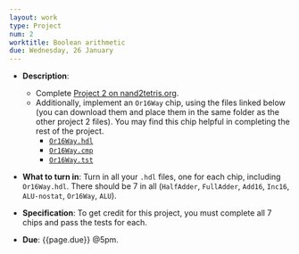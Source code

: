 ```yaml
---
layout: work
type: Project
num: 2
worktitle: Boolean arithmetic
due: Wednesday, 26 January
---
```


* **Description**:
    - Complete [Project 2 on
      nand2tetris.org](https://www.nand2tetris.org/project02).
    - Additionally, implement an `Or16Way` chip, using the files
      linked below (you can download them and place them in the same
      folder as the other project 2 files).  You may find this chip
      helpful in completing the rest of the project.
        - [`Or16Way.hdl`](../static/Or16Way.hdl)
        - [`Or16Way.cmp`](../static/Or16Way.cmp)
        - [`Or16Way.tst`](../static/Or16Way.tst)

* **What to turn in**: Turn in all your `.hdl` files, one for each
  chip, including `Or16Way.hdl`.  There should be 7 in all
  (`HalfAdder`, `FullAdder`, `Add16`, `Inc16`, `ALU-nostat`,
  `Or16Way`, `ALU`).

* **Specification**: To get credit for this project, you must complete
  all 7 chips and pass the tests for each.

* **Due**: {{page.due}} @5pm.
